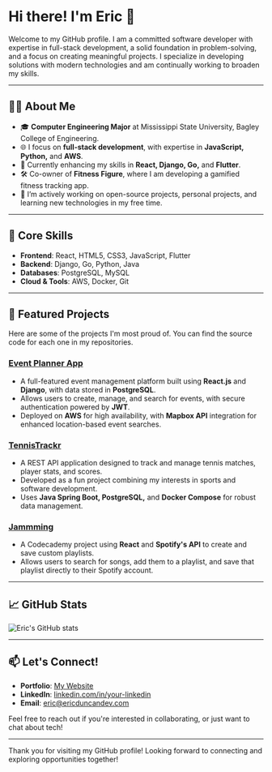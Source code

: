 # Hi there! I'm Eric 👋

Welcome to my GitHub profile. I am a committed software developer with expertise in full-stack development, a solid foundation in problem-solving, and a focus on creating meaningful projects. I specialize in developing solutions with modern technologies and am continually working to broaden my skills.

---

## 🧑‍💻 About Me
- 🎓 **Computer Engineering Major** at Mississippi State University, Bagley College of Engineering.
- 🌐 I focus on **full-stack development**, with expertise in **JavaScript, Python,** and **AWS**.
- 🌱 Currently enhancing my skills in **React, Django, Go,** and **Flutter**.
- 🛠️ Co-owner of **Fitness Figure**, where I am developing a gamified fitness tracking app.
- 🚀 I’m actively working on open-source projects, personal projects, and learning new technologies in my free time.

---

## 💼 Core Skills
- **Frontend**: React, HTML5, CSS3, JavaScript, Flutter
- **Backend**: Django, Go, Python, Java
- **Databases**: PostgreSQL, MySQL
- **Cloud & Tools**: AWS, Docker, Git

---

## 🚀 Featured Projects

Here are some of the projects I'm most proud of. You can find the source code for each one in my repositories.

### [Event Planner App](https://github.com/ed843/Event-Planner-App)
- A full-featured event management platform built using **React.js** and **Django**, with data stored in **PostgreSQL**.
- Allows users to create, manage, and search for events, with secure authentication powered by **JWT**.
- Deployed on **AWS** for high availability, with **Mapbox API** integration for enhanced location-based event searches.

### [TennisTrackr](https://github.com/ed843/TennisTrackr)
- A REST API application designed to track and manage tennis matches, player stats, and scores.
- Developed as a fun project combining my interests in sports and software development.
- Uses **Java Spring Boot, PostgreSQL,** and **Docker Compose** for robust data management.

### [Jammming](https://github.com/ed843/Jammming)
- A Codecademy project using **React** and **Spotify's API** to create and save custom playlists.
- Allows users to search for songs, add them to a playlist, and save that playlist directly to their Spotify account.

---

## 📈 GitHub Stats
![Eric's GitHub stats](https://github-readme-stats.vercel.app/api?username=ed843&show_icons=true&theme=radical)

---

## 📫 Let's Connect!
- **Portfolio**: [My Website](https://ericduncandev.com)
- **LinkedIn**: [linkedin.com/in/your-linkedin](https://linkedin.com/in/ericduncan960)
- **Email**: eric@ericduncandev.com

Feel free to reach out if you're interested in collaborating, or just want to chat about tech!

---

Thank you for visiting my GitHub profile! Looking forward to connecting and exploring opportunities together!
